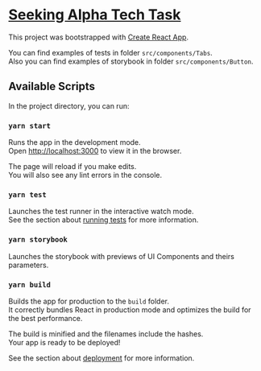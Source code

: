 # [Seeking Alpha Tech Task](https://nmelnychenko.github.io/seeking-alpha-tech-task/index.html)

This project was bootstrapped with [Create React App](https://github.com/facebook/create-react-app).

You can find examples of tests in folder `src/components/Tabs`.\
Also you can find examples of storybook in folder `src/components/Button`.


## Available Scripts

In the project directory, you can run:

### `yarn start`

Runs the app in the development mode.\
Open [http://localhost:3000](http://localhost:3000) to view it in the browser.

The page will reload if you make edits.\
You will also see any lint errors in the console.

### `yarn test`

Launches the test runner in the interactive watch mode.\
See the section about [running tests](https://facebook.github.io/create-react-app/docs/running-tests) for more information.

### `yarn storybook`

Launches the storybook with previews of UI Components and theirs parameters.

### `yarn build`

Builds the app for production to the `build` folder.\
It correctly bundles React in production mode and optimizes the build for the best performance.

The build is minified and the filenames include the hashes.\
Your app is ready to be deployed!

See the section about [deployment](https://facebook.github.io/create-react-app/docs/deployment) for more information.
